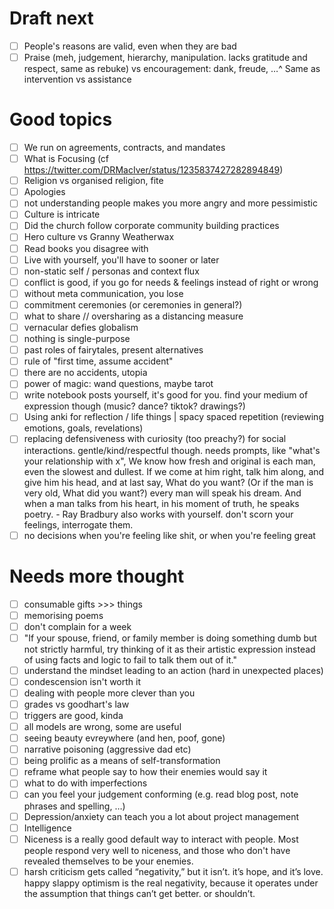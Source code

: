 # Draft next

- [ ] People's reasons are valid, even when they are bad
- [ ] Praise (meh, judgement, hierarchy, manipulation. lacks gratitude and respect, same as rebuke) vs encouragement:
      dank, freude, …^
      Same as intervention vs assistance

# Good topics

- [ ] We run on agreements, contracts, and mandates
- [ ] What is Focusing (cf https://twitter.com/DRMacIver/status/1235837427282894849)
- [ ] Religion vs organised religion, fite
- [ ] Apologies
- [ ] not understanding people makes you more angry and more pessimistic
- [ ] Culture is intricate
- [ ] Did the church follow corporate community building practices
- [ ] Hero culture vs Granny Weatherwax
- [ ] Read books you disagree with
- [ ] Live with yourself, you'll have to sooner or later
- [ ] non-static self / personas and context flux
- [ ] conflict is good, if you go for needs & feelings instead of right or wrong
- [ ] without meta communication, you lose
- [ ] commitment ceremonies (or ceremonies in general?)
- [ ] what to share // oversharing as a distancing measure
- [ ] vernacular defies globalism
- [ ] nothing is single-purpose
- [ ] past roles of fairytales, present alternatives
- [ ] rule of "first time, assume accident"
- [ ] there are no accidents, utopia
- [ ] power of magic: wand questions, maybe tarot
- [ ] write notebook posts yourself, it's good for you. find your medium of expression though (music? dance? tiktok?
      drawings?)
- [ ] Using anki for reflection / life things | spacy spaced repetition (reviewing emotions, goals, revelations)
- [ ] replacing defensiveness with curiosity (too preachy?) for social interactions. gentle/kind/respectful though.
      needs prompts, like "what's your relationship with x", We know how fresh and original is each man, even the slowest and dullest. If we come at him right, talk him along, and give him his head, and at last say, What do you want? (Or if the man is very old, What did you want?) every man will speak his dream. And when a man talks from his heart, in his moment of truth, he speaks poetry. - Ray Bradbury
      also works with yourself. don't scorn your feelings, interrogate them.
- [ ] no decisions when you're feeling like shit, or when you're feeling great

# Needs more thought

- [ ] consumable gifts >>> things
- [ ] memorising poems
- [ ] don't complain for a week
- [ ] "If your spouse, friend, or family member is doing something dumb but not strictly harmful, try thinking of it as their artistic expression instead of using facts and logic to fail to talk them out of it."
- [ ] understand the mindset leading to an action (hard in unexpected places)
- [ ] condescension isn't worth it
- [ ] dealing with people more clever than you
- [ ] grades vs goodhart's law
- [ ] triggers are good, kinda
- [ ] all models are wrong, some are useful
- [ ] seeing beauty evreywhere (and hen, poof, gone)
- [ ] narrative poisoning (aggressive dad etc)
- [ ] being prolific as a means of self-transformation
- [ ] reframe what people say to how their enemies would say it
- [ ] what to do with imperfections
- [ ] can you feel your judgement conforming (e.g. read blog post, note phrases and spelling, …)
- [ ] Depression/anxiety can teach you a lot about project management
- [ ] Intelligence
- [ ] Niceness is a really good default way to interact with people. Most people respond very well to niceness, and those who don't have revealed themselves to be your enemies.
- [ ] harsh criticism gets called “negativity,” but it isn’t. it’s hope, and it’s love. happy slappy optimism is the real negativity, because it operates under the assumption that things can’t get better. or shouldn’t.

